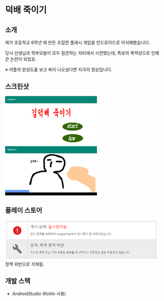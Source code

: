 # 덕배 죽이기

## 소개
제가 초등학교 6학년 때 만든 조잡한 플래시 게임을 안드로이드로 이식해봤습니다.

당시 선생님과 학부모들이 모두 참관하는 자리에서 시연했는데, 특유의 폭력성으로 인해 큰 논란이 되었죠.

※ 어플의 완성도를 보고 욕이 나오셨다면 지극히 정상입니다.

## 스크린샷
<img src="/readme/1.png" width="300px" height="160px" style="display:inline" />           <img src="/readme/2.png" width="300px" height="160px" style="display:inline" />

## 플레이 스토어
<img src="/readme/stop.png" width="500px" height="130px" />
정책 위반으로 삭제됨.

## 개발 스택
- AndroidStudio (Kotlin 사용)
